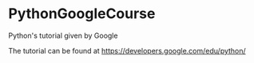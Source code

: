 # PythonGoogleCourse
Python's tutorial given by Google 

The tutorial can be found at https://developers.google.com/edu/python/
